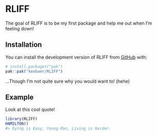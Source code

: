 
<!-- README.md is generated from README.Rmd. Please edit that file -->

# RLIFF

<!-- badges: start -->

<!-- badges: end -->

The goal of RLIFF is to be my first package and help me out when I’m
feeling down!

## Installation

You can install the development version of RLIFF from
[GitHub](https://github.com/) with:

``` r
# install.packages("pak")
pak::pak("kevbaer/RLIFF")
```

…Though I’m not quite sure why you would want to! (hehe)

## Example

Look at this cool quote!

``` r
library(RLIFF)
HAMILTON()
#> Dying is Easy, Young Man, Living is Harder.
```
